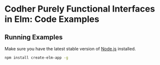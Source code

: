 # Codher Purely Functional Interfaces in Elm: Code Examples

## Running Examples

Make sure you have the latest stable version of [Node.js](https://nodejs.org/en/download/current/) installed.

```sh
npm install create-elm-app -g
```